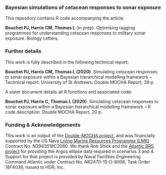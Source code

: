 ### Bayesian simulations of cetacean responses to sonar exposure

This repository contains R code accompanying the article:

**Bouchet PJ, Harris CM, Thomas L** (in prep). Optimising tagging programmes for understanding cetacean responses to military sonar exposure. Biology Letters.

### Further details

This work is fully described in the following technical report:

**Bouchet PJ, Harris CM, Thomas L (2020)**. Simulating cetacean responses to sonar exposure within a Bayesian hierarchical modelling framework – Technical report. University of St Andrews; Double MOCHA Report, 39 p.

A sister document details all R functions and associated code:

**Bouchet PJ, Harris C, Thomas L (2020)**. Simulating cetacean responses to sonar exposure within a Bayesian hierarchical modelling framework – R code description. Double MOCHA Report, 20 p.

### Funding & Acknowledgements

This work is an output of the [Double-MOCHA project](https://synergy.st-andrews.ac.uk/mocha/), and was financially supported by the US Navy [Living Marine Resources Programme (LMR)](https://www.navfac.navy.mil/navfac_worldwide/specialty_centers/exwc/products_and_services/ev/lmr.html) Contract No. N3943018C2080. We thank Rob Shick and the [Atlantic BRS project](https://sea-inc.net/science/atlantic-brs/) for providing the Argos ellipse data required in scenarios 3 and 4. Support for that project is provided by Naval Facilities Engineering Command Atlantic under Contract No. N62470-15-D-8006, Task Order 18F4036, Issued to HDR, Inc.
